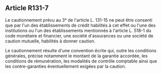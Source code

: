 Article R131-7
----
Le cautionnement prévu au 3° de l'article L. 131-15 ne peut être consenti que
par l'un des établissements de crédit habilités à cet effet ou l'une des
institutions ou l'un des établissements mentionnés à l'article L. 518-1 du code
monétaire et financier, une société d'assurances ou une société de caution
mutuelle, habilités à donner caution.

Le cautionnement résulte d'une convention écrite qui, outre les conditions
générales, précise notamment le montant de la garantie accordée, les conditions
de rémunération, les modalités de contrôle comptable ainsi que les
contre-garanties éventuellement exigées par la caution.

